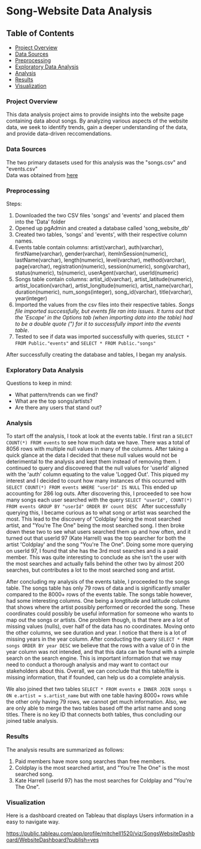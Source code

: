 # Song-Website Data Analysis

## Table of Contents
- [Project Overview](#project-overview)
- [Data Sources](#data-sources)
- [Preprocessing](#preprocessing)
- [Exploratory Data Analysis](#exploratory-data-analysis)
- [Analysis](#analysis)
- [Results](#results)
- [Visualization](#visualization)

### Project Overview
This data analysis project aims to provide insights into the website page containing data about songs. By analyzing various aspects of the website data, we seek to identify trends, gain a deeper understanding of the data, and provide data-driven reccomendations.

### Data Sources
The two primary datasets used for this analysis was the "songs.csv" and "events.csv"  
Data was obtained from [here](https://github.com/MinaElkholy42/Song-Website-Data-Analysis/tree/main)

### Preprocessing  
Steps:
1. Downloaded the two CSV files 'songs' and 'events' and placed them into the 'Data' folder
2. Opened up pgAdmin and created a database called 'song_website_db'
3. Created two tables, 'songs' and 'events', with their respective column names.
4. Events table contain columns: artist(varchar), auth(varchar), firstName(varchar), gender(varchar), itemInSession(numeric), lastName(varchar), length(numeric), level(varchar), method(varchar), page(varchar), registration(numeric), session(numeric), song(varchar), status(numeric), ts(numeric), userAgent(varchar), userId(numeric)
5. Songs table contain columns: artist_id(varchar), artist_latitude(numeric), artist_location(varchar), artist_longitude(numeric), artist_name(varchar), duration(numeric), num_songs(integer), song_id(varchar), title(varchar), year(integer)
6. Imported the values from the csv files into their respective tables.  *Songs file imported successfully, but events file ran into issues. It turns out that the 'Escape' in the Options tab (when importing data into the table) had to be a double quote (") for it to successfully import into the events table*. 
7. Tested to see if data was imported successfully with queries,  ```SELECT * FROM Public."events"``` and ```SELECT * FROM Public."songs"```

After successfully creating the database and tables, I began my analysis.

### Exploratory Data Analysis
Questions to keep in mind:
- What pattern/trends can we find?
- What are the top songs/artists?
- Are there any users that stand out?

### Analysis
To start off the analysis, I took at look at the events table. I first ran a ```SELECT COUNT(*) FROM events``` to see how much data we have. There was a total of 8056 rows with multiple null values in many of the columns. After taking a quick glance at the data I decided that these null values would not be deterimental to the analysis and kept them instead of removing them. I continued to query and discovered that the null values for 'userId' aligned with the 'auth' column equating to the value 'Logged Out'. This piqued my interest and I decided to count how many instances of this occurred with ```SELECT COUNT(*) FROM events WHERE "userId" IS NULL``` This ended up accounting for 286 log outs. After discovering this, I proceeded to see how many songs each user searched with the query ```SELECT "userId", COUNT(*)
FROM events
GROUP BY "userId"
ORDER BY count DESC ``` After successfully querying this, I became curious as to what song or artist was searched the most. This lead to the discovery of 'Coldplay' being the most searched artist, and "You're The One" being the most searched song. I then broke down these two to see what users searched them up and how often, and it turned out that userId 97 (Kate Harrell) was the top searcher for both the artist 'Coldplay' and the song "You're The One". Doing some more querying on userId 97, I found that she has the 3rd most searches and is a paid member. This was quite interesting to conclude as she isn't the user with the most searches and actually falls behind the other two by almost 200 searches, but contributes a lot to the most searched song and artist.  

After concluding my analysis of the events table, I proceeded to the songs table. The songs table has only 79 rows of data and is significantly smaller compared to the 8000+ rows of the events table. The songs table however, had some interesting columns. One being a longtitude and latitude column that shows where the artist possibly performed or recorded the song. These coordinates could possibly be useful information for someone who wants to map out the songs or artists. One problem though, is that there are a lot of missing values (nulls), over half of the data has no coordinates. Moving onto the other columns, we see duration and year. I notice that there is a lot of missing years in the year column. After conducting the query ```SELECT *
FROM songs
ORDER BY year DESC``` we believe that the rows with a value of 0 in the year column was not intended, and that this data can be found with a simple search on the search engine. This is important information that we may need to conduct a thorough analysis and may want to contact our stakeholders about this. Overall, we can conclude that this table/file is missing information, that if founded, can help us do a complete analysis.

We also joined thet two tables ```SELECT *
FROM events e
INNER JOIN songs s ON e.artist = s.artist_name``` but with one table having 8000+ rows while the other only having 79 rows, we cannot get much information. Also, we are only able to merge the two tables based off the artist name and song titles. There is no key ID that connects both tables, thus concluding our joined table analysis. 

### Results

The analysis results are summarized as follows:
1. Paid members have more song searches than free members.
2. Coldplay is the most searched artist, and "You're The One" is the most searched song.
3. Kate Harrell (userId 97) has the most searches for Coldplay and "You're The One".

### Visualization  
Here is a dashboard created on Tableau that displays Users information in a easy to navigate way.  

https://public.tableau.com/app/profile/mitchell1520/viz/SongsWebsiteDashboard/WebsiteDashboard?publish=yes 

